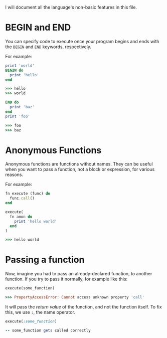 I will document all the language's non-basic features in this file.

# BEGIN and END

You can specify code to execute once your program begins and ends with the `BEGIN` and `END` keywords, respectively.

For example:
```rb
print 'world'
BEGIN do
  print 'hello'
end

>>> hello
>>> world

END do
  print 'baz'
end
print 'foo'

>>> foo
>>> baz
```

# Anonymous Functions

Anonymous functions are functions without names. They can be useful when you want to pass a function, not a block or expression, for various reasons.

For example:

```rb
fn execute (func) do
  func.call()
end

execute(
  fn anon do
    print 'hello world'
  end
)

>>> hello world
```

# Passing a function

Now, imagine you had to pass an already-declared function, to another function. If you try to pass it normally, for example like this:
```rb
execute(some_function)

>>> PropertyAccessError: Cannot access unknown property 'call'
```
It will pass the *return value* of the function, and not the function itself. To fix this, we use `:`, the name operator.

```rb
execute(:some_function)

-- some_function gets called correctly
```
